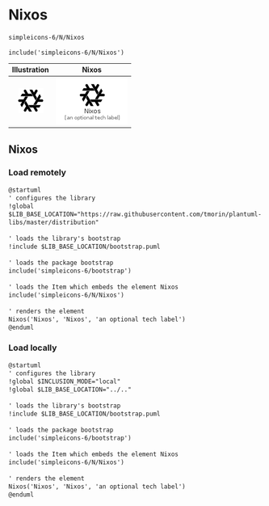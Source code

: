 # Nixos


```text
simpleicons-6/N/Nixos
```

```text
include('simpleicons-6/N/Nixos')
```



| Illustration | Nixos |
| :---: | :---: |
| ![illustration for Illustration](../../simpleicons-6/N/Nixos.png) | ![illustration for Nixos](../../simpleicons-6/N/Nixos.Local.png) |




## Nixos

### Load remotely
```plantuml
@startuml
' configures the library
!global $LIB_BASE_LOCATION="https://raw.githubusercontent.com/tmorin/plantuml-libs/master/distribution"

' loads the library's bootstrap
!include $LIB_BASE_LOCATION/bootstrap.puml

' loads the package bootstrap
include('simpleicons-6/bootstrap')

' loads the Item which embeds the element Nixos
include('simpleicons-6/N/Nixos')

' renders the element
Nixos('Nixos', 'Nixos', 'an optional tech label')
@enduml
```

### Load locally
```plantuml
@startuml
' configures the library
!global $INCLUSION_MODE="local"
!global $LIB_BASE_LOCATION="../.."

' loads the library's bootstrap
!include $LIB_BASE_LOCATION/bootstrap.puml

' loads the package bootstrap
include('simpleicons-6/bootstrap')

' loads the Item which embeds the element Nixos
include('simpleicons-6/N/Nixos')

' renders the element
Nixos('Nixos', 'Nixos', 'an optional tech label')
@enduml
```


